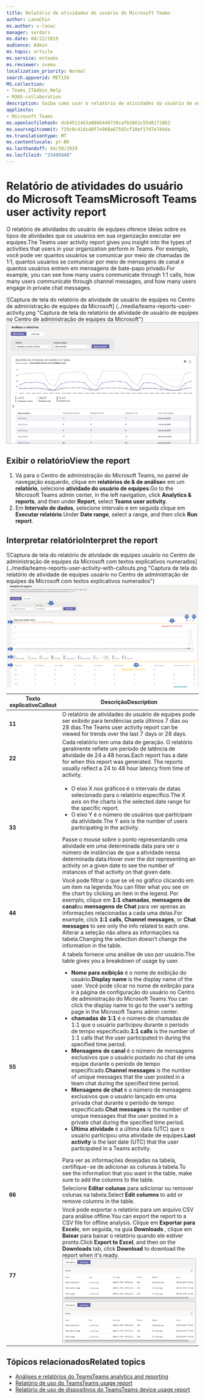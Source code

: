 ```yaml
---
title: Relatório de atividades do usuário do Microsoft Teams
author: LanaChin
ms.author: v-lanac
manager: serdars
ms.date: 04/22/2019
audience: Admin
ms.topic: article
ms.service: msteams
ms.reviewer: svemu
localization_priority: Normal
search.appverid: MET150
MS.collection:
- Teams_ITAdmin_Help
- M365-collaboration
description: Saiba como usar o relatório de atividades do usuário de equipes no Centro de administração do Microsoft Teams para ver como os usuários em sua organização estiver usando equipes.
appliesto:
- Microsoft Teams
ms.openlocfilehash: dcb4511463a8866448739cafb1661c55481718b2
ms.sourcegitcommit: f29c0c41dc40f7e968a675d2cf10ef17d7e784da
ms.translationtype: MT
ms.contentlocale: pt-BR
ms.lasthandoff: 04/30/2019
ms.locfileid: "33495848"
---
```

# <a name="microsoft-teams-user-activity-report"></a><span data-ttu-id="1874e-103">Relatório de atividades do usuário do Microsoft Teams</span><span class="sxs-lookup"><span data-stu-id="1874e-103">Microsoft Teams user activity report</span></span>

<span data-ttu-id="1874e-104">O relatório de atividades do usuário de equipes oferece ideias sobre os tipos de atividades que os usuários em sua organização executar em equipes.</span><span class="sxs-lookup"><span data-stu-id="1874e-104">The Teams user activity report gives you insight into the types of activities that users in your organization perform in Teams.</span></span> <span data-ttu-id="1874e-105">Por exemplo, você pode ver quantos usuários se comunicar por meio de chamadas de 1:1, quantos usuários se comunicar por meio de mensagens de canal e quantos usuários entrem em mensagens de bate-papo privado.</span><span class="sxs-lookup"><span data-stu-id="1874e-105">For example, you can see how many users communicate through 1:1 calls, how many users communicate through channel messages, and how many users engage in private chat messages.</span></span>

<span data-ttu-id="1874e-106">![Captura de tela do relatório de atividade de usuário de equipes no Centro de administração de equipes da Microsoft] (../media/teams-reports-user-activity.png "Captura de tela do relatório de atividade de usuário de equipes no Centro de administração de equipes da Microsoft")</span><span class="sxs-lookup"><span data-stu-id="1874e-106">![Screen shot of the Teams user activity report in the Microsoft Teams admin center](../media/teams-reports-user-activity.png "Screen shot of the Teams user activity report in the Microsoft Teams admin center")</span></span>

## <a name="view-the-report"></a><span data-ttu-id="1874e-107">Exibir o relatório</span><span class="sxs-lookup"><span data-stu-id="1874e-107">View the report</span></span>

1. <span data-ttu-id="1874e-108">Vá para o Centro de administração do Microsoft Teams, no painel de navegação esquerdo, clique em **relatórios de & de análise**e em um **relatório**, selecione **atividade do usuário de equipes**.</span><span class="sxs-lookup"><span data-stu-id="1874e-108">Go to the Microsoft Teams admin center, in the left navigation, click **Analytics & reports**, and then under **Report**, select **Teams user activity**.</span></span> 
2. <span data-ttu-id="1874e-109">Em **Intervalo de dados**, selecione intervalo e em seguida clique em **Executar relatório**.</span><span class="sxs-lookup"><span data-stu-id="1874e-109">Under **Date range**, select a range, and then click **Run report**.</span></span> 

## <a name="interpret-the-report"></a><span data-ttu-id="1874e-110">Interpretar relatório</span><span class="sxs-lookup"><span data-stu-id="1874e-110">Interpret the report</span></span>

<span data-ttu-id="1874e-111">![Captura de tela do relatório de atividade de equipes usuário no Centro de administração de equipes da Microsoft com textos explicativos numerados] (../media/teams-reports-user-activity-with-callouts.png "Captura de tela do relatório de atividade de equipes usuário no Centro de administração de equipes da Microsoft com textos explicativos numerados")</span><span class="sxs-lookup"><span data-stu-id="1874e-111">![Screenshot of the Teams user activity report in the Microsoft Teams admin center with numbered callouts](../media/teams-reports-user-activity-with-callouts.png "Screenshot of the Teams user activity report in the Microsoft Teams admin center with numbered callouts")</span></span>

|<span data-ttu-id="1874e-112">Texto explicativo</span><span class="sxs-lookup"><span data-stu-id="1874e-112">Callout</span></span> |<span data-ttu-id="1874e-113">Descrição</span><span class="sxs-lookup"><span data-stu-id="1874e-113">Description</span></span>  |
|--------|-------------|
|<span data-ttu-id="1874e-114">**1**</span><span class="sxs-lookup"><span data-stu-id="1874e-114">**1**</span></span>   |<span data-ttu-id="1874e-115">O relatório de atividades do usuário de equipes pode ser exibido para tendências pela últimos 7 dias ou 28 dias.</span><span class="sxs-lookup"><span data-stu-id="1874e-115">The Teams user activity report can be viewed for trends over the last 7 days or 28 days.</span></span> |
|<span data-ttu-id="1874e-116">**2**</span><span class="sxs-lookup"><span data-stu-id="1874e-116">**2**</span></span>   |<span data-ttu-id="1874e-p102">Cada relatório tem uma data de geração. O relatório geralmente reflete um período de latência de atividade de 24 a 48 horas.</span><span class="sxs-lookup"><span data-stu-id="1874e-p102">Each report has a date for when this report was generated. The reports usually reflect a 24 to 48 hour latency from time of activity.</span></span> |
|<span data-ttu-id="1874e-119">**3**</span><span class="sxs-lookup"><span data-stu-id="1874e-119">**3**</span></span>   |<ul><li><span data-ttu-id="1874e-120">O eixo X nos gráficos é o intervalo de datas selecionado para o relatório específico.</span><span class="sxs-lookup"><span data-stu-id="1874e-120">The X axis on the charts is the selected date range for the specific report.</span></span> </li><li><span data-ttu-id="1874e-121">O eixo Y é o número de usuários que participam da atividade.</span><span class="sxs-lookup"><span data-stu-id="1874e-121">The Y axis is the number of users participating in the activity.</span></span></li></ul><span data-ttu-id="1874e-122">Passe o mouse sobre o ponto representando uma atividade em uma determinada data para ver o número de instâncias de que a atividade nessa determinada data.</span><span class="sxs-lookup"><span data-stu-id="1874e-122">Hover over the dot representing an activity on a given date to see the number of instances of that activity on that given date.</span></span> |
|<span data-ttu-id="1874e-123">**4**</span><span class="sxs-lookup"><span data-stu-id="1874e-123">**4**</span></span>   |<span data-ttu-id="1874e-124">Você pode filtrar o que se vê no gráfico clicando em um item na legenda.</span><span class="sxs-lookup"><span data-stu-id="1874e-124">You can filter what you see on the chart by clicking an item in the legend.</span></span> <span data-ttu-id="1874e-125">Por exemplo, clique em **1:1 chamadas**, **mensagens de canal**ou **mensagens de Chat** para ver apenas as informações relacionadas a cada uma delas.</span><span class="sxs-lookup"><span data-stu-id="1874e-125">For example, click **1:1 calls**, **Channel messages**, or **Chat messages** to see only the info related to each one.</span></span> <span data-ttu-id="1874e-126">Alterar a seleção não altera as informações na tabela.</span><span class="sxs-lookup"><span data-stu-id="1874e-126">Changing the selection doesn’t change the information in the table.</span></span> |
|<span data-ttu-id="1874e-127">**5**</span><span class="sxs-lookup"><span data-stu-id="1874e-127">**5**</span></span>   |<span data-ttu-id="1874e-128">A tabela fornece uma análise de uso por usuário.</span><span class="sxs-lookup"><span data-stu-id="1874e-128">The table gives you a breakdown of usage by user.</span></span>   <ul><li><span data-ttu-id="1874e-129">**Nome para exibição** é o nome de exibição do usuário.</span><span class="sxs-lookup"><span data-stu-id="1874e-129">**Display name** is the display name of the user.</span></span> <span data-ttu-id="1874e-130">Você pode clicar no nome de exibição para ir à página de configuração do usuário no Centro de administração do Microsoft Teams.</span><span class="sxs-lookup"><span data-stu-id="1874e-130">You can click the display name to go to the user's setting page in the Microsoft Teams admin center.</span></span></li><li><span data-ttu-id="1874e-131">**chamadas de 1:1** é o número de chamadas de 1:1 que o usuário participou durante o período de tempo especificado.</span><span class="sxs-lookup"><span data-stu-id="1874e-131">**1:1 calls** is the number of 1:1 calls that the user participated in during the specified time period.</span></span></li><li><span data-ttu-id="1874e-132">**Mensagens de canal** é o número de mensagens exclusivos que o usuário postado no chat de uma equipe durante o período de tempo especificado.</span><span class="sxs-lookup"><span data-stu-id="1874e-132">**Channel messages** is the number of unique messages that the user posted in a team chat during the specified time period.</span></span></li> <li><span data-ttu-id="1874e-133">**Mensagens de chat** é o número de mensagens exclusivos que o usuário lançado em uma privada chat durante o período de tempo especificado.</span><span class="sxs-lookup"><span data-stu-id="1874e-133">**Chat messages** is the number of unique messages that the user posted in a private chat during the specified time period.</span></span></li>  <li><span data-ttu-id="1874e-134">**Última atividade** é a última data (UTC) que o usuário participou uma atividade de equipes.</span><span class="sxs-lookup"><span data-stu-id="1874e-134">**Last activity** is the last date (UTC) that the user participated in a Teams activity.</span></span></li> </ul><span data-ttu-id="1874e-135">Para ver as informações desejadas na tabela, certifique-se de adicionar as colunas à tabela.</span><span class="sxs-lookup"><span data-stu-id="1874e-135">To see the information that you want in the table, make sure to add the columns to the table.</span></span>
|<span data-ttu-id="1874e-136">**6**</span><span class="sxs-lookup"><span data-stu-id="1874e-136">**6**</span></span>   |<span data-ttu-id="1874e-137">Selecione **Editar colunas** para adicionar ou remover colunas na tabela.</span><span class="sxs-lookup"><span data-stu-id="1874e-137">Select **Edit columns** to add or remove columns in the table.</span></span> |
|<span data-ttu-id="1874e-138">**7**</span><span class="sxs-lookup"><span data-stu-id="1874e-138">**7**</span></span>   |<span data-ttu-id="1874e-139">Você pode exportar o relatório para um arquivo CSV para análise offline.</span><span class="sxs-lookup"><span data-stu-id="1874e-139">You can export the report to a CSV file for offline analysis.</span></span> <span data-ttu-id="1874e-140">Clique em **Exportar para Excel**e, em seguida, na guia **Downloads** , clique em **Baixar** para baixar o relatório quando ele estiver pronto.</span><span class="sxs-lookup"><span data-stu-id="1874e-140">Click **Export to Excel**, and then on the **Downloads** tab, click **Download** to download the report when it's ready.</span></span><br><span data-ttu-id="1874e-141">![Captura de tela da guia Downloads mostrando exportados relatórios para baixar](../media/teams-reports-export-to-csv.png)</span><span class="sxs-lookup"><span data-stu-id="1874e-141">![Screen shot of the Downloads tab showing exported reports to download](../media/teams-reports-export-to-csv.png)</span></span>||

## <a name="related-topics"></a><span data-ttu-id="1874e-142">Tópicos relacionados</span><span class="sxs-lookup"><span data-stu-id="1874e-142">Related topics</span></span>
- [<span data-ttu-id="1874e-143">Análises e relatórios do Teams</span><span class="sxs-lookup"><span data-stu-id="1874e-143">Teams analytics and reporting</span></span>](teams-reporting-reference.md)
- [<span data-ttu-id="1874e-144">Relatório de uso do Teams</span><span class="sxs-lookup"><span data-stu-id="1874e-144">Teams usage report</span></span>](teams-usage-report.md)
- [<span data-ttu-id="1874e-145">Relatório de uso de dispositivos do Teams</span><span class="sxs-lookup"><span data-stu-id="1874e-145">Teams device usage report</span></span>](device-usage-report.md)